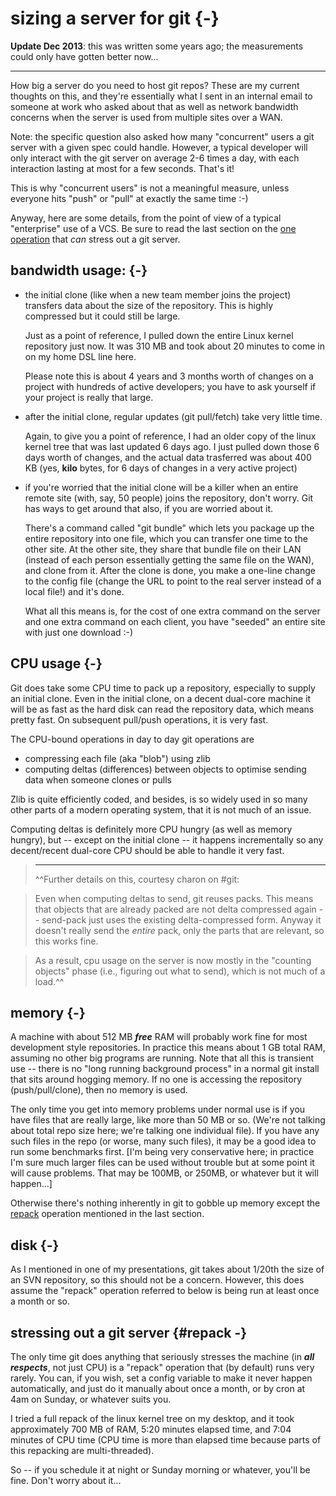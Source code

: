 # sizing a server for git {-}

<!-- pandoc: toc -->

**Update Dec 2013**: this was written some years ago; the measurements could
only have gotten better now...

----

How big a server do you need to host git repos?  These are my current thoughts
on this, and they're essentially what I sent in an internal email to someone
at work who asked about that as well as network bandwidth concerns when the
server is used from multiple sites over a WAN.

Note: the specific question also asked how many "concurrent" users a git
server with a given spec could handle.  However, a typical developer will only
interact with the git server on average 2-6 times a day, with each interaction
lasting at most for a few seconds.  That's it!

This is why "concurrent users" is not a meaningful measure, unless everyone
hits "push" or "pull" at exactly the same time  :-) 

Anyway, here are some details, from the point of view of a typical
"enterprise" use of a VCS.  Be sure to read the last section on the [one
operation](#repack) that *can* stress out a git server.

## bandwidth usage: {-}

  * the initial clone (like when a new team member joins the project)
    transfers data about the size of the repository.  This is highly
    compressed but it could still be large.

    Just as a point of reference, I pulled down the entire Linux kernel
    repository just now.  It was 310 MB and took about 20 minutes to come in
    on my home DSL line here.

    Please note this is about 4 years and 3 months worth of changes on a
    project with hundreds of active developers; you have to ask yourself if
    your project is really that large.

  * after the initial clone, regular updates (git pull/fetch) take very little
    time.

    Again, to give you a point of reference, I had an older copy of the linux
    kernel tree that was last updated 6 days ago.  I just pulled down those 6
    days worth of changes, and the actual data trasferred was about 400 KB
    (yes, **kilo** bytes, for 6 days of changes in a very active project)

  * if you're worried that the initial clone will be a killer when an entire
    remote site (with, say, 50 people) joins the repository, don't worry.  Git
    has ways to get around that also, if you are worried about it.

    There's a command called "git bundle" which lets you package up the entire
    repository into one file, which you can transfer one time to the other
    site.  At the other site, they share that bundle file on their LAN
    (instead of each person essentially getting the same file on the WAN), and
    clone from it.  After the clone is done, you make a one-line change to the
    config file (change the URL to point to the real server instead of a local
    file!) and it's done.

    What all this means is, for the cost of one extra command on the server
    and one extra command on each client, you have "seeded" an entire site
    with just one download  :-) 

## CPU usage {-}

Git does take some CPU time to pack up a repository, especially to supply an
initial clone.  Even in the initial clone, on a decent dual-core machine it
will be as fast as the hard disk can read the repository data, which means
pretty fast.  On subsequent pull/push operations, it is very fast.

The CPU-bound operations in day to day git operations are

  * compressing each file (aka "blob") using zlib
  * computing deltas (differences) between objects to optimise sending data
    when someone clones or pulls

Zlib is quite efficiently coded, and besides, is so widely used in so many
other parts of a modern operating system, that it is not much of an issue.

Computing deltas is definitely more CPU hungry (as well as memory hungry), but
-- except on the initial clone -- it happens incrementally so any
decent/recent dual-core CPU should be able to handle it very fast.

>   ----
>   ^^Further details on this, courtesy charon on #git:

>   Even when computing deltas to send, git reuses packs.  This means that
    objects that are already packed are not delta compressed again --
    send-pack just uses the existing delta-compressed form.  Anyway it doesn't
    really send the _entire_ pack, only the parts that are relevant, so this
    works fine.

>   As a result, cpu usage on the server is now mostly in the "counting
    objects" phase (i.e., figuring out what to send), which is not much of a
    load.^^

## memory {-}

A machine with about 512 MB ***free*** RAM will probably work fine for most
development style repositories.  In practice this means about 1 GB total RAM,
assuming no other big programs are running.  Note that all this is transient
use -- there is no "long running background process" in a normal git install
that sits around hogging memory.  If no one is accessing the repository
(push/pull/clone), then no memory is used.

The only time you get into memory problems under normal use is if you have
files that are really large, like more than 50 MB or so.  (We're not talking
about total repo size here; we're talking one individual file).  If you have
any such files in the repo (or worse, many such files), it may be a good idea
to run some benchmarks first.  [I'm being very conservative here; in practice
I'm sure much larger files can be used without trouble but at some point it
will cause problems.  That may be 100MB, or 250MB, or whatever but it will
happen...]

Otherwise there's nothing inherently in git to gobble up memory except the
[repack](#repack) operation mentioned in the last section.

## disk {-}

As I mentioned in one of my presentations, git takes about 1/20th the size of
an SVN repository, so this should not be a concern.  However, this does assume
the "repack" operation referred to below is being run at least once a month or
so.

## stressing out a git server {#repack -}

The only time git does anything that seriously stresses the machine (in ***all
respects***, not just CPU) is a "repack" operation that (by default) runs very
rarely.  You can, if you wish, set a config variable to make it never happen
automatically, and just do it manually about once a month, or by cron at 4am
on Sunday, or whatever suits you.

I tried a full repack of the linux kernel tree on my desktop, and it took
approximately 700 MB of RAM, 5:20 minutes elapsed time, and 7:04 minutes of
CPU time (CPU time is more than elapsed time because parts of this repacking
are multi-threaded).

So -- if you schedule it at night or Sunday morning or whatever, you'll be
fine.  Don't worry about it...
